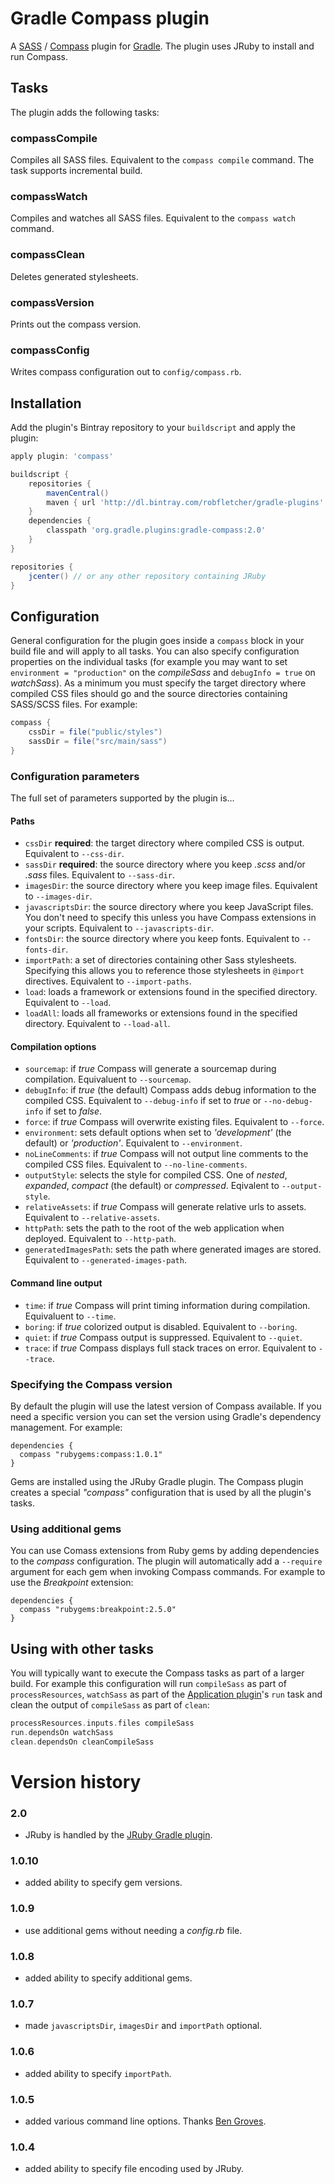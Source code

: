 # Gradle Compass plugin

A [SASS][sass] / [Compass][compass] plugin for [Gradle][gradle]. The plugin uses JRuby to install and run Compass.

## Tasks

The plugin adds the following tasks:

### compassCompile

Compiles all SASS files. Equivalent to the `compass compile` command. The task supports incremental build.

### compassWatch

Compiles and watches all SASS files. Equivalent to the `compass watch` command.

### compassClean

Deletes generated stylesheets.

### compassVersion

Prints out the compass version.

### compassConfig

Writes compass configuration out to `config/compass.rb`.

## Installation

Add the plugin's Bintray repository to your `buildscript` and apply the plugin:

```groovy
apply plugin: 'compass'

buildscript {
	repositories {
		mavenCentral()
		maven { url 'http://dl.bintray.com/robfletcher/gradle-plugins' }
	}
	dependencies {
		classpath 'org.gradle.plugins:gradle-compass:2.0'
	}
}

repositories {
	jcenter() // or any other repository containing JRuby
}
```

## Configuration

General configuration for the plugin goes inside a `compass` block in your build file and will apply to all tasks. You can also specify configuration properties on the individual tasks (for example you may want to set `environment = "production"` on the *compileSass* and `debugInfo = true` on *watchSass*). As a minimum you must specify the target directory where compiled CSS files should go and the source directories containing SASS/SCSS files. For example:

```groovy
compass {
	cssDir = file("public/styles")
	sassDir = file("src/main/sass")
}
```

### Configuration parameters

The full set of parameters supported by the plugin is…

#### Paths

* `cssDir` **required**: the target directory where compiled CSS is output. Equivalent to `--css-dir`.
* `sassDir` **required**: the source directory where you keep *.scss* and/or *.sass* files. Equivalent to `--sass-dir`.
* `imagesDir`: the source directory where you keep image files. Equivalent to `--images-dir`.
* `javascriptsDir`: the source directory where you keep JavaScript files. You don't need to specify this unless you have Compass extensions in your scripts. Equivalent to `--javascripts-dir`.
* `fontsDir`: the source directory where you keep fonts. Equivalent to `--fonts-dir`.
* `importPath`: a set of directories containing other Sass stylesheets. Specifying this allows you to reference those stylesheets in `@import` directives. Equivalent to `--import-paths`.
* `load`: loads a framework or extensions found in the specified directory. Equivalent to `--load`.
* `loadAll`: loads all frameworks or extensions found in the specified directory. Equivalent to `--load-all`.

#### Compilation options

* `sourcemap`: if *true* Compass will generate a sourcemap during compilation. Equivaluent to `--sourcemap`.
* `debugInfo`: if *true* (the default) Compass adds debug information to the compiled CSS. Equivalent to `--debug-info` if set to *true* or `--no-debug-info` if set to *false*.
* `force`: if *true* Compass will overwrite existing files. Equivalent to `--force`.
* `environment`: sets default options when set to *'development'* (the default) or *'production'*. Equivalent to `--environment`.
* `noLineComments`: if *true* Compass will not output line comments to the compiled CSS files. Equivalent to `--no-line-comments`.
* `outputStyle`: selects the style for compiled CSS. One of *nested*, *expanded*, *compact* (the default) or *compressed*. Eqivalent to `--output-style`.
* `relativeAssets`: if *true* Compass will generate relative urls to assets. Equivalent to `--relative-assets`.
* `httpPath`: sets the path to the root of the web application when deployed. Equivalent to `--http-path`.
* `generatedImagesPath`: sets the path where generated images are stored. Equivalent to `--generated-images-path`.

#### Command line output

* `time`: if *true* Compass will print timing information during compilation. Equivaluent to `--time`.
* `boring`: if *true* colorized output is disabled. Equivalent to `--boring`.
* `quiet`: if *true* Compass output is suppressed. Equivalent to `--quiet`.
* `trace`: if *true* Compass displays full stack traces on error. Equivalent to `--trace`.

### Specifying the Compass version

By default the plugin will use the latest version of Compass available. If you need a specific version you can set the version using Gradle's dependency management. For example:

    dependencies {
      compass "rubygems:compass:1.0.1"
    }

Gems are installed using the JRuby Gradle plugin. The Compass plugin creates a special _"compass"_ configuration that is used by all the plugin's tasks.

### Using additional gems

You can use Comass extensions from Ruby gems by adding dependencies to the _compass_ configuration. The plugin will automatically add a `--require` argument for each gem when invoking Compass commands. For example to use the _Breakpoint_ extension:

    dependencies {
      compass "rubygems:breakpoint:2.5.0"
    }

## Using with other tasks

You will typically want to execute the Compass tasks as part of a larger build. For example this configuration will run `compileSass` as part of `processResources`, `watchSass` as part of the [Application plugin][app-plugin]'s `run` task and clean the output of `compileSass` as part of `clean`:

```groovy
processResources.inputs.files compileSass
run.dependsOn watchSass
clean.dependsOn cleanCompileSass
```

# Version history

### 2.0

* JRuby is handled by the [JRuby Gradle plugin](https://github.com/jruby-gradle/jruby-gradle-plugin).

### 1.0.10

* added ability to specify gem versions.

### 1.0.9

* use additional gems without needing a *config.rb* file.

### 1.0.8

* added ability to specify additional gems.

### 1.0.7

* made `javascriptsDir`, `imagesDir` and `importPath` optional.

### 1.0.6

* added ability to specify `importPath`.

### 1.0.5

* added various command line options. Thanks [Ben Groves](http://github.com/bgroves).

### 1.0.4

* added ability to specify file encoding used by JRuby.

[app-plugin]:http://www.gradle.org/docs/current/userguide/application_plugin.html
[compass]:http://compass-style.org/
[gradle]:http://gradle.org/
[sass]:http://sass-lang.com/
